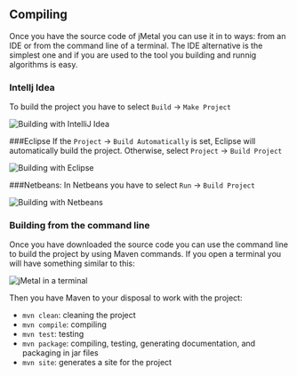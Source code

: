 ## Compiling

Once you have the source code of jMetal you can use it in to ways: from an IDE or from the command line of a terminal. The IDE alternative is the simplest one and if you are used to the tool you building and runnig algorithms is easy.

### Intellj Idea
  To build the project you have to select `Build` -> `Make Project`
  
![Building with IntelliJ Idea](https://github.com/jMetal/jMetalDocumentation/blob/master/figures/BuildIJICE14.png)  
  
  
###Eclipse
  If the `Project` -> `Build Automatically` is set, Eclipse will automatically build the project. Otherwise,  select  `Project` -> `Build Project`
  
![Building with Eclipse](https://github.com/jMetal/jMetalDocumentation/blob/master/figures/BuildEclipse.png)  

  
###Netbeans:
  In Netbeans you have to select `Run` -> `Build Project`

![Building with Netbeans](https://github.com/jMetal/jMetalDocumentation/blob/master/figures/BuildNetbeans.png)  

### Building from the command line

Once you have downloaded the source code you can use the command line to build the project by using Maven commands. If you open a terminal you will have something similar to this:

![jMetal in a terminal](https://github.com/jMetal/jMetalDocumentation/blob/master/figures/jMetalInTerminal.png)  

Then you have Maven to your disposal to work with the project:
* `mvn clean`: cleaning the project
* `mvn compile`: compiling
* `mvn test`: testing
* `mvn package`: compiling, testing, generating documentation, and packaging in jar files
* `mvn site`: generates a site for the project

